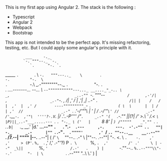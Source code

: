 
This is my first app using Angular 2. The stack is the following :

- Typescript
- Angular 2
- Webpack
- Bootstrap

This app is not intended to be the perfect app. It's missing refactoring, testing, etc. But I could apply some angular's principle with it.

             ___     -._
            `-. """--._ `-.
               `.      "-. `.
 _____           `.       `. \ 
`-.   """---.._    \        `.\
   `-.         "-.  \         `\
      `.          `-.\          \_.-""""""""--._
        `.           `                          "-.
          `.                                       `.    __....-------...
--..._      \                                       `--"""""""""""---..._
__...._"_-.. \                       _,                             _..-""
`-.      """--`           /       ,-'/|     ,                   _.-"
   `-.                 , /|     ,'  / |   ,'|    ,|        _..-"
      `.              /|| |    /   / |  ,'  |  ,' /        ----"""""""""_`-
        `.            ( \  \      |  | /   | ,'  //                 _.-"
          `.        .'-\/'""\ |  '  | /  .-/'"`\' //            _.-"
    /'`.____`-.  ,'"\  ''''?-.V`.   |/ .'..-P''''  /"`.     _.-"
   '(   `.-._""  ||(?|    /'   >.\  ' /.<   `\    |P)||_..-"___.....---
     `.   `. "-._ \ ('   |     `8      8'     |   `) /"""""    _".""
       `.   `.   `.`.b|   `.__            __.'   |d.'  __...--""
         `.   `.   ".`-  .---      ,-.     ---.  -'.-""
           `.   `.   ""|      -._      _.-      |""
             `.  .-"`.  `.       `""""'       ,'
               `/     `.. ""--..__    __..--""
                `.      /7.--|    """"    |--.__
                  ..--"| (  /'            `\  ` ""--..
               .-"      \\  |""--.    .--""|          "-.
              <.         \\  `.    -.    ,'       ,'     >
             (P'`.        `%,  `.      ,'        /,' .-"'?)
             P    `. \      `%,  `.  ,'         /' .'     \
            | --"  _\||       `%,  `'          /.-'   .    )
            |       `-.""--..   `%..--"""\\"--.'       "-  |
            \          `.  .--"""  "\.\.\ \\.'       )     |
